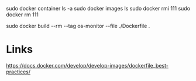 sudo docker container ls -a
sudo docker images ls
sudo docker rmi 111
sudo docker rm 111

sudo docker build --rm --tag os-monitor --file ./Dockerfile .

# Links
https://docs.docker.com/develop/develop-images/dockerfile_best-practices/